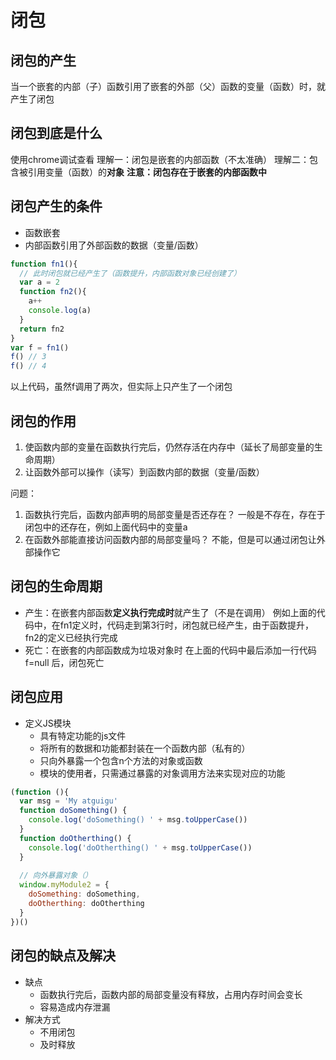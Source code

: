 # 闭包

## 闭包的产生

当一个嵌套的内部（子）函数引用了嵌套的外部（父）函数的变量（函数）时，就产生了闭包

## 闭包到底是什么

使用chrome调试查看
理解一：闭包是嵌套的内部函数（不太准确）
理解二：包含被引用变量（函数）的**对象**
**注意：闭包存在于嵌套的内部函数中**

## 闭包产生的条件

- 函数嵌套
- 内部函数引用了外部函数的数据（变量/函数）

```js
function fn1(){
  // 此时闭包就已经产生了（函数提升，内部函数对象已经创建了）
  var a = 2
  function fn2(){
    a++
    console.log(a)
  }
  return fn2
}
var f = fn1()
f() // 3
f() // 4
```

以上代码，虽然f调用了两次，但实际上只产生了一个闭包

## 闭包的作用

1. 使函数内部的变量在函数执行完后，仍然存活在内存中（延长了局部变量的生命周期）
2. 让函数外部可以操作（读写）到函数内部的数据（变量/函数）

 问题：

1. 函数执行完后，函数内部声明的局部变量是否还存在？
   一般是不存在，存在于闭包中的还存在，例如上面代码中的变量a
2. 在函数外部能直接访问函数内部的局部变量吗？
   不能，但是可以通过闭包让外部操作它

## 闭包的生命周期

- 产生：在嵌套内部函数**定义执行完成时**就产生了（不是在调用）
  例如上面的代码中，在fn1定义时，代码走到第3行时，闭包就已经产生，由于函数提升，fn2的定义已经执行完成
- 死亡：在嵌套的内部函数成为垃圾对象时
  在上面的代码中最后添加一行代码  f=null 后，闭包死亡

## 闭包应用

- 定义JS模块
  - 具有特定功能的js文件
  - 将所有的数据和功能都封装在一个函数内部（私有的）
  - 只向外暴露一个包含n个方法的对象或函数
  - 模块的使用者，只需通过暴露的对象调用方法来实现对应的功能

```js
(function (){
  var msg = 'My atguigu'
  function doSomething() {
    console.log('doSomething() ' + msg.toUpperCase())
  }
  function doOtherthing() {
    console.log('doOtherthing() ' + msg.toUpperCase())
  }
  
  // 向外暴露对象（）
  window.myModule2 = {
    doSomething: doSomething,
    doOtherthing: doOtherthing
  }
})()
```

## 闭包的缺点及解决

- 缺点
  - 函数执行完后，函数内部的局部变量没有释放，占用内存时间会变长
  - 容易造成内存泄漏
- 解决方式
  - 不用闭包
  - 及时释放

